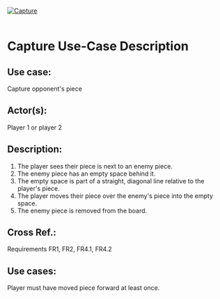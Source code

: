 <a href="https://imgbb.com/"><img src="https://i.ibb.co/cXkKz7t/Capture.png" alt="Capture" border="0"></a><br /><a target='_blank' href='https://emoticoncentral.com/category/open-hands-sign'></a><br />

# Capture Use-Case Description #

## Use case: 
Capture opponent's piece

## Actor(s): 
Player 1 or player 2

## Description:

1. The player sees their piece is next to an enemy piece.
2. The enemy piece has an empty space behind it.
3. The empty space is part of a straight, diagonal line relative to the player's piece.
4. The player moves their piece over the enemy's piece into the empty space.
5. The enemy piece is removed from the board.

## Cross Ref.:
Requirements FR1, FR2, FR4.1, FR4.2

## Use cases:
Player must have moved piece forward at least once.
